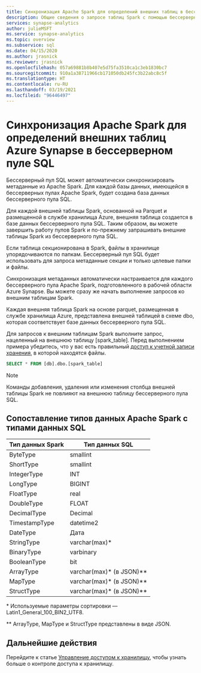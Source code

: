 ```yaml
---
title: Синхронизация Apache Spark для определений внешних таблиц в бессерверном пуле SQL
description: Общие сведения о запросе таблиц Spark с помощью бессерверного пула SQL
services: synapse-analytics
author: julieMSFT
ms.service: synapse-analytics
ms.topic: overview
ms.subservice: sql
ms.date: 04/15/2020
ms.author: jrasnick
ms.reviewer: jrasnick
ms.openlocfilehash: 057a69881b8b407e5d75fa3510ca1c3eb1830bc7
ms.sourcegitcommit: 910a1a38711966cb171050db245fc3b22abc8c5f
ms.translationtype: HT
ms.contentlocale: ru-RU
ms.lasthandoff: 03/19/2021
ms.locfileid: "96446497"
---
```

# <a name="synchronize-apache-spark-for-azure-synapse-external-table-definitions-in-serverless-sql-pool"></a>Синхронизация Apache Spark для определений внешних таблиц Azure Synapse в бессерверном пуле SQL

Бессерверный пул SQL может автоматически синхронизировать метаданные из Apache Spark. Для каждой базы данных, имеющейся в бессерверных пулах Apache Spark, будет создана база данных бессерверного пула SQL. 

Для каждой внешней таблицы Spark, основанной на Parquet и размещенной в службе хранилища Azure, внешняя таблица создается в базе данных бессерверного пула SQL. Таким образом, вы можете завершить работу пулов Spark и по-прежнему запрашивать внешние таблицы Spark из бессерверного пула SQL.

Если таблица секционирована в Spark, файлы в хранилище упорядочиваются по папкам. Бессерверный пул SQL будет использовать для запроса метаданные секции и только целевые папки и файлы.

Синхронизация метаданных автоматически настраивается для каждого бессерверного пула Apache Spark, подготовленного в рабочей области Azure Synapse. Вы можете сразу же начать выполнение запросов ко внешним таблицам Spark.

Каждая внешняя таблица Spark на основе parquet, размещенная в службе хранилища Azure, представлена внешней таблицей в схеме dbo, которая соответствует базе данных бессерверного пула SQL. 

Для запросов к внешним таблицам Spark выполните запрос, нацеленный на внешнюю таблицу [spark_table]. Перед выполнением примера убедитесь, что у вас есть правильный [доступ к учетной записи хранения](develop-storage-files-storage-access-control.md), в которой находятся файлы.

```sql
SELECT * FROM [db].dbo.[spark_table]
```

> [!NOTE]
> Команды добавления, удаления или изменения столбца внешней таблицы Spark не повлияют на внешнюю таблицу бессерверного пула SQL.

## <a name="apache-spark-data-types-to-sql-data-types-mapping"></a>Сопоставление типов данных Apache Spark с типами данных SQL

| Тип данных Spark | Тип данных SQL               |
| --------------- | --------------------------- |
| ByteType        | smallint                    |
| ShortType      | smallint                    |
| IntegerType     | INT                         |
| LongType        | BIGINT                      |
| FloatType       | real                        |
| DoubleType      | FLOAT                       |
| DecimalType     | Decimal                     |
| TimestampType   | datetime2                   |
| DateType        | Дата                        |
| StringType      | varchar(max)\*               |
| BinaryType      | varbinary                   |
| BooleanType     | bit                         |
| ArrayType       | varchar(max)\* (в JSON)\** |
| MapType         | varchar(max)\* (в JSON)\** |
| StructType      | varchar(max)\* (в JSON)\** |

\* Используемые параметры сортировки — Latin1_General_100_BIN2_UTF8.

\** ArrayType, MapType и StructType представлены в виде JSON.



## <a name="next-steps"></a>Дальнейшие действия

Перейдите к статье [Управление доступом к хранилищу](develop-storage-files-storage-access-control.md), чтобы узнать больше о контроле доступа к хранилищу.
